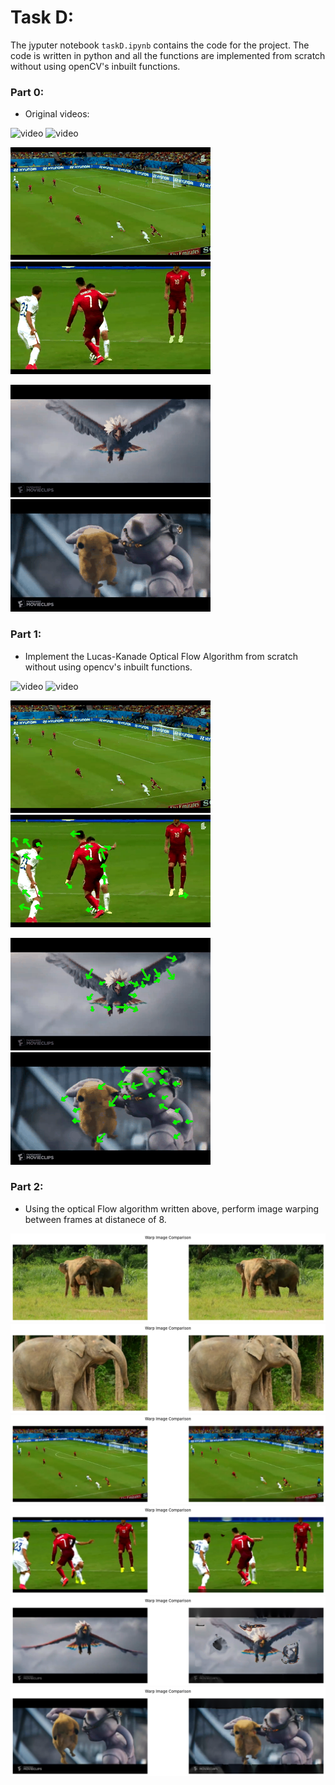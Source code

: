 # Task D:
The jyputer notebook `taskD.ipynb` contains the code for the project. The code is written in python and all the functions are implemented from scratch without using openCV's inbuilt functions.

### Part 0:
- Original videos:

![video](results/original/1.gif)
![video](results/original/2.gif)

![video](results/original/3.gif)
![video](results/original/5.gif)  

![video](results/original/6.gif)
![video](results/original/7.gif)

### Part 1:
- Implement the Lucas-Kanade Optical Flow Algorithm from scratch without using opencv's inbuilt functions.

![video](results/flow/1.gif)
![video](results/flow/2.gif)

![video](results/flow/3.gif)
![video](results/flow/5.gif)  

![video](results/flow/6.gif)
![video](results/flow/7.gif)

### Part 2:
- Using the optical Flow algorithm written above, perform image warping between frames at distanece of 8.

![alt text](results/warp/1.png)
![alt text](results/warp/2.png)
![alt text](results/warp/3.png)
![alt text](results/warp/5.png)
![alt text](results/warp/6.png)
![alt text](results/warp/7.png)
